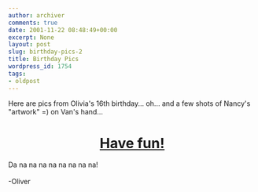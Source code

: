 ```yaml
---
author: archiver
comments: true
date: 2001-11-22 08:48:49+00:00
excerpt: None
layout: post
slug: birthday-pics-2
title: Birthday Pics
wordpress_id: 1754
tags:
- oldpost
---
```


Here are pics from Olivia's 16th birthday... oh... and a few shots of Nancy's "artwork" =) on Van's hand...<br /><center><h1><a href="http://www.oliverweb.com/pics/olivia16">Have fun!</a></h1></center>Da na na na na na na na na!<br /><br />-Oliver